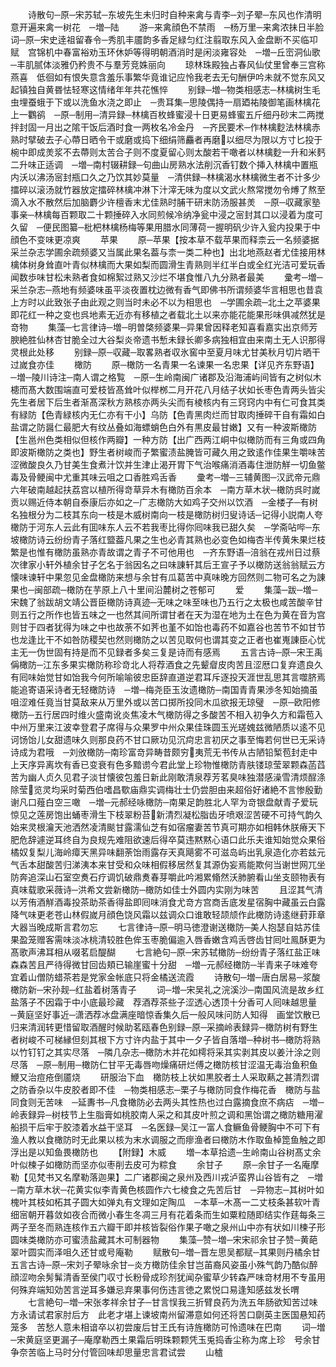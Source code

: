 <!-- { "loadSidebar": true } -->
　　诗散句─原─宋苏轼─东坡先生未归时自种来禽与青李─刘子翚─东风也作清明意开遍来禽一树花　─増─陆
　　游─来禽顔色不禁雨　─杨万里─来禽浓抺日半脸词─原─宋史逹祖留春令─秀肌丰靥韵多香足緑匀红注翦取东风入金盘断不买临卭赋　宫锦机中春富裕劝玉环休妒等得明朝酒消时是闲淡雍容处　─増─丘崈洞仙歌─丰肌腻体淡雅仍矜贵不与羣芳竞姝丽向
　　琼林珠殿独占春风仙仗里曾奉三宫称燕喜　低徊如有恨失意含羞乐事繁华竟谁记应怜我老去无句酬伊吟未就不觉东风又起镇独自黄昬怯轻寒这情绪年年共花憔悴
　　别録─増─物类相感志─林檎树生毛虫埋蚕蛾于下或以洗鱼水浇之即止　─贵耳集─思陵偶持一扇廼祐陵御笔画林檎花上一鸜鹆　─原─制用─清异録─林檎百枚蜂蜜浸十日更易蜂蜜五斤细丹砂末二两搅拌封固一月出之隂干饭后酒时食一两枚名冷金丹　─齐民要术─作林檎麨法林檎赤熟时擘破去子心蔕日晒令干或磨或捣下细绢筛麤者再磨以细尽为限以方寸匕投于椀中即成羙浆不去蔕则太苦合子则不度夏留心则太酸若干噉者以林檎麨一升和米麫二升味正适调　─増─南村辍耕録─句曲山房熟水法削沉香钉数个挿入林檎中置瓶内沃以沸汤宻封瓶口久之乃饮其妙莫量　─清供録─林檎渴水林檎微生者不计多少擂碎以滚汤就竹器放定擂碎林檎冲淋下汁滓无味为度以文武火熬常搅勿令煿了熬至滴入水不散然后加脑麝少许檀香末尤佳熟时脯干研末防汤服甚羙　─原─収藏家塾事亲─林檎每百颗取二十颗捶碎入水同煎候冷纳净瓮中浸之宻封其口以浸着为度可久留　─便民图纂─枇杷林檎杨梅等果用腊水同薄荷一握明矾少许入瓮内投果于中顔色不变味更凉爽
　　苹果
　　原─苹果【按本草不载苹果而释柰云一名频婆据采兰杂志学圃余疏频婆又当属此果名葢与柰一类二种也】出北地燕赵者尤佳接用林檎体树身耸直叶青似林檎而大果如梨而圆滑生青熟则半红半白或全红光洁可爱玩香闻数歩味甘松未熟者食如棉絮过熟又沙烂不堪食惟八九分熟者最美
　　彚考─増─采兰杂志─燕地有频婆味虽平淡夜置枕边微有香气即佛书所谓频婆华言相思也昔袁上方时以此致张子由此观之则当时未必不以为相思也　─学圃余疏─北土之苹婆果即花红一种之变也呉地素无近亦有移植之者载北土以来亦能花能果形味俱减然犹是竒物
　　集藻─七言律诗─増─明曽棨频婆果─异果曾因释老知喜看嘉实出京师芳腴絶胜仙林杏甘脆全过大谷梨炎帝遗书慙未録长卿多病独相宜由来南土无人识那得灵根此处移
　　别録─原─収藏─取畧熟者収氷窖中至夏月味尤甘美秋月切片晒干过嵗食亦佳
　　橄防
　　原─橄防一名青果一名谏果一名忠果【详见齐东野语】　─増─陵川诗注─南人谓之格覧　─原─生岭南闽广诸郡及沿海浦屿间皆有之树似木槵而髙大数围端直可爱枝皆髙耸叶似榉桞二月开花八月结子状如长枣色青两头皆尖先生者居下后生者渐髙深秋方熟核亦两头尖而有棱核内有三窍窍内中有仁可食其类有緑防【色青緑核内无仁亦有干小】乌防【色青黑肉烂而甘取肉捶碎干自有霜如白盐谓之防醤仁最肥大有纹丛叠如海螵蛸色白外有黒皮最甘嫩】又有一种波斯橄防【生邕州色类相似但核作两瓣】一种方防【出广西两江峒中似橄防而有三角或四角即波斯橄防之类也】野生者树峻而子繁蜜渍盐腌皆可藏久用之致逺作佳果生嚼味苦涩微酸良久乃甘美生食煮汁饮并生津止渴开胃下气治喉痛消酒毒住泄防觧一切鱼鳖毒及骨鲠闽中尤重其味云咀之口香胜鸡舌香
　　彚考─増─三辅黄图─汉武帝元鼎六年破南越起扶荔宫以植所得竒草异木有橄防百余本　─南方草木状─橄防呉时嵗贡以赐近侍本朝自泰康后亦如之─广志橄防大如鸡子交州以饮酒　─金楼子─有树名独根分为二枝其东向一枝是木威树南向一枝是橄防树归叟诗话─记得小説南人夸橄防于河东人云此有囬味东人云不若我枣比得你囘味我已甜久矣　─学斋呫哔─东坡橄防诗云纷纷青子落红盬葢凡果之生也必青其熟也必变色如梅杏半传黄朱果烂枝繁是也惟有橄防虽熟亦青故谓之青子不可他用也　─齐东野语─涪翁在戎州日过蔡次律家小轩外植余甘子乞名于翁因名之曰味諌轩其后王宣子予以橄防送翁翁赋云方懐味谏轩中果忽见金盘橄防来想与余甘有瓜葛苦中真味晚方回然则二物可名之为諌果也─闽部疏─橄防在芋原上八十里间沿麓树之苍郁可
　　爱
　　集藻─跋─増─宋魏了翁跋胡文靖公晋臣橄防诗真迹─无味之味至味也乃五行之太极也咸苦酸辛甘则五行之所作也皆五味之一也然其间所谓甘者在天为湿在地为土在色为黄在音为宫则甘于四者犹得为味之中也故荼不如荠也堇不如饴也毒药不如嘉谷也苦节不如甘节也龙逢比干不如咎防稷契也然则橄防之以苦见取何也谓其变之正者也崔嵬諌臣心忧主无一伪世固有持是而不见録者多矣三复是诗而有感焉
　　五言古诗─原─宋王禹偁橄防─江东多果实橄防称珍竒北人将荐酒食之先颦睂皮肉苦且涩厯口复弃遗良久有囘味始觉甘如饴我今何所喻喻彼忠臣辞直道逆君耳斥逐投天涯世乱思其言噬脐焉能追寄语采诗者无轻橄防诗　─増─梅尧臣玉汝遗橄防─南国青青果渉冬知始摘虽咀涩难任竟当甘莫敌来从万里外或以苦口掷所投同木瓜欲报无琼璧　─原─欧阳修橄防─五行居四时维火盛南讹炎焦凌木气橄防得之多酸苦不相入初争久方和霜苞入中州万里来江波幸登君子席得与众果罗中州众果佳珠圆玉光瑳媿兹微陋质以逺不见诃饧饴儿女甜遗味久则那良药不甘口厥功见沉疴忠言初厌之事至悔若何世已无采诗诗成为君哦　─刘攽橄防─南珍富竒异畴昔颇穷夷荒无书传从古陋铅椠苞封走中上天序异离坎有香已变衰有色多黯谫今君此堂上珍物惟橄防青肤镂琼莹翠颗森菡蓞苦为幽人贞久见君子淡甘懐彼包羞日新此刚敢清泉荐芳茗臭味独潜感澡雪清烦酲涤除莹览灵均采时菊西伯嗜昌歜庙鼎实调梅壮士仍尝胆由来超俗好诸絶不言惨殷勤谢凡口薤白空三噉　─増─元郝经咏橄防─南果足韵胜北人罕为竒银盘献青子爱玩惊见之莲房饱出蛹枣滑生下枝翠粉苔新清烈凝松脂齿牙喷艰涩苦硬不可持气韵久始来灵根瀹天池洒然凌清颷甘露濡仙芝有如宿瘤妻苦节真可期亦如相韩休朕瘠天下肥危辞遽逆耳终自为良规先难阻欲速后得卒莫违黙黙心语口此乐夫谁知始觉众果俗橘奴复梨儿海岭瘴天黑异味翻荼饴雨露存天真飓雾不可滋岛屿出乳泉造化亦若兹元气舌本甜酸苦归涕洟本来甘受和众味相假移居然复其源伪妄焉能欺何当谢世网兀坐防奔追深山石室空煑石疗调饥破鼎煑春芽嚼此吟湘累翛然沃肺腑看山坐支颐物表有真味载歌采薇诗─洪希文尝新橄防─橄防如佳士外圆内实刚为味苦
　　且涩其气清以芳侑酒觧酒毒投茶助茶香得盐即囘味消食尤竒方宫商舌底发星宿胸中藏虽云白露降气味更老苍山林假嵗月顔色饶风霜以兹调众口谁敢轻颉颃作此橄防诗逺继葑菲章大器当晚成斯言君勿忘
　　七言律诗─原─明马徳澄谢送橄防─美人抱瑟自姑苏佳果盈笼赠客需味淡冰桃清较胜色侔玉枣脆偏逾入唇香嫩含鸡舌啓齿甘囘吐鳯酥更为髙歌声沸耳相从啜茗启醍醐
　　七言絶句─原─宋苏轼橄防─纷纷青子落红盐正味森森苦且严待得微甘回齿頬已输崖蜜十分甜　─増─元郝经橄防─半青来子味难夸宜着山僧防蜡茶若是党家金帐底只将金橘送流霞
　　诗散句─増─唐白居易─浆酸橄防新─宋孙觌─红盐着树落青子
　　词─増─宋吴礼之浣溪沙─南国风流是故乡红盐落子不因霜于中小底最珍藏　荐酒荐茶些子涩透心透顶十分香可人囘味越思量　─黄庭坚好事近─潇洒荐冰盘满座暗惊香集久后一般风味问防人知得　画堂饮散已归来清润转更惜留取酒醒时候助茗瓯春色别録─原─采摘岭表録异─橄防树有野生者树峻不可梯縁但刻其根下方寸许内盐于其中一夕子皆自落増─种树书─橄防将熟以竹钉钉之其实尽落　─隣几杂志─橄防木并花如樗将采其实剥其皮以姜汁涂之则尽落　─原─制用─橄防仁甘平无毒唇吻燥痛研烂傅之橄防核甘涩温无毒治鱼积鱼鯾又治痘疮倒靥烧
　　研服治下血　橄防枝上状如黒胶者土人采取爇之甚清烈谓之防香杂以牛皮胶者即不佳　─物类相感志─栗子与橄防同食作梅花香　橄防与盐同食则无苦味　─延夀书─凡食橄防必去两头其性热也过白露摘食庶不病痁　─増─岭表録异─树枝节上生脂膏如桃胶南人采之和其皮叶煎之调和黑饴谓之橄防糖用濯船损干后牢于胶漆着水益干坚耳　─名医録─吴江一富人食鳜鱼骨鲠胸中不可下有渔人教以食橄防时无此果以核为末水调服之而瘳渔者曰橄防木作取鱼棹箆鱼触之即浮出是以知鱼畏橄防也
　　【附録】木威
　　増─本草拾遗─生岭南山谷树髙丈余叶似楝子如橄防而坚亦似枣削去皮可为粽食
　　余甘子
　　原─余甘子一名庵摩勒【见梵书又名摩勒落迦果】二广诸郡闽之泉州及西川戎泸蛮界山谷皆有之　─増─南方草木状─花黄实似李青黄色核圆作六七棱食之先苦后甘　─异物志─其树叶如槐叶其枝如柘其子圆大如弹丸有文理如定陶瓜　─本草─木髙一二丈枝条甚软叶青细宻朝开暮敛如夜合而微小春生冬凋三月有花着条而生如粟粒随即结实作莛每条三两子至冬而熟连核作五六瓣干即并核皆裂俗作果子噉之泉州山中亦有状如川楝子形圆味类橄防亦可蜜渍盐藏其木可制器物
　　集藻─赞─増─宋宋祁余甘子赞─黄葩翠叶圆实而泽咀久还甘或号庵勒
　　赋散句─増─晋左思吴都赋─其果则丹橘余甘五言古诗─原─宋刘子翚咏余甘─炎方橄防佳余甘岂苖裔风姿虽小殊气韵乃酷似醉顔涩吻余髣髴清香至侯门収寸长粉骨成珍剂犹闻杂蜜草少转森严味竒材用不专虽用何殊弃端知効苦言逆耳多嫌忌弃果事何伤违言徳之累悦口易逢知感兹发长喟
　　七言絶句─増─宋张孝祥余甘子─甘言悮我三折臂良药为洗五年肠欲知苦过味方永请试君家肘后方　此老才堪上谏坡南州留滞意如何还将苦口劘英主医国悬知药笼多　苦愁人意未相谙卒以初尝废后甘王氏有诗旌橄防可怜遗味在巴南
　　词─増─宋黄庭坚更漏子─庵摩勒西土果霜后明珠颗颗凭玉兎捣香尘称为席上珍　号余甘争奈苦临上马时分付管回味却思量忠言君试尝
　　山樝
